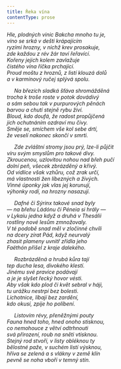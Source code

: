 ```yaml
---
title: Řeka vína
contentType: prose
---
```


<section>

_Hle, plodných vinic Bakcha mnoho tu je,  
víno se srká v dešti krápajícím  
ryzími hrozny, v nichž krev prosakuje,  
zde každou z rév žár taví řeřavící.  
Kořeny jejich kolem zavlažuje  
čistého vína říčka prchající.  
Proud moštu z hroznů, z listí klouzá dolů  
a v karmínový ručej splývá spolu._

</section>

<section>

     _Na březích sladká šťáva shromážděná  
trocha k troše roste v potok dovádivý  
a sám sebou tak v purpurových pěnách  
barvou a chutí stejně rybu živí.  
Bloud, kdo doufá, že radost propůjčená  
jich ochutnáním ozdraví mu čivy.  
Směje se, smíchem vše kol sebe drtí,  
že veselí nakonec skončí v smrti._

</section>

<section>

     _Zde zvláštní stromy jsou prý, lze-li půjčit  
víru svým smyslům pro takové divy.  
Zkroucenou, uzlovitou nohou nad břeh pučí  
dolní peň, všecek zbrázděný a křivý.  
Od vidlice však vzhůru, což zrak určí,  
má vlastnosti žen líbezných a živých.  
Vinné úponky jak vlas jej korunují,  
výhonky rodí, na hrozny nasazují._

</section>

<section>

     _Dafné či Sýrinx takové snad byly  
— na břehu Ládónu či Péneia si hrály —  
v Lykaiu jedna když a druhá v Thesálii  
rostliny nové lesům zmnožovaly.  
V té podobě snad měl v zločinné chvíli  
na dcery zírat Pád, když neurvalý  
zhasit plameny uvnitř zřídla jeho  
Faëthón přišel z kraje dalekého._

</section>

<section>

     _Rozbrázděná a hrubá kůra tají  
tep ducha lesa, divokého klestí.  
Jinému své pravice podávají  
a je je slyšet řecký hovor vésti.  
Aby však kdo plod či květ sebral v háji,  
tu urážku nestrpí bez bolesti.  
Lichotnice, líbají bez zardění,  
kdo okusí, zpije ho políbení._

</section>

<section>

     _Listovím révy, přeněžnými pouty  
Fauna hned toho, hned onoho stisknou,  
co nemohouce z větví odtrhnouti  
svá přirození, roub na sněti vtisknou.  
Stejný rod stvoří, v listy obléknou ty  
bělostné paže, v suchém listí výsknou,  
hříva se zelená a s vlákny v země klín  
pevně se noha vboří v temný stín._

</section>
